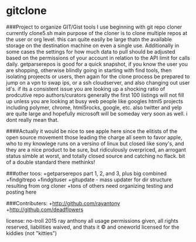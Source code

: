 gitclone
========
 
###Project to organize GIT/Gist tools I use beginning with git repo cloner currently clone5.sh
main purpose of the cloner is to clone multiple repos at the user or org level. this can quite easily be large thatn the available storage on the destination machine on even a single use. Additionally in some cases the settings for how much data to pull should be adjusted based on the permissions of your account in relation to the API limit for calls daily. getparserepos is good for a quick snapshot, if you know the user you are shopping, otherwise blindly going in starting with find tools, then isolating projeects or users, then again for the clone process be prepared to jump on a vpn to swap ips, or a ssh cloudserver, and also changing out user id's. if its a consistent issue you are looking up a shocking ratio of prodcutive repo authors/curators generally the first 100 listings will not fill up unless you are looking at busy web people like googles html5 projects including polymer, chrome, html5rocks, google, etc. also twitter and yelp are quite large and hopefully microsoft will be someday very soon as well. i dont really mean that. 

####Actually it would be nice to see apple here since the elitists of the open source movement those leading the charge all seem to favor apple, who to my knowlege runs on a versino of linux but closed like sony's, and they are a nice product to be sure, but ridiculously overpriced, an arrogant status simble at worst, and totally closed source and catching no flack. bit of a double standard there methinks!


###other toos:
+getparserepos part 1, 2, and 3, plus big combined
+findgitrepo
+findgituser
+gitupdate - mass updater for dir structure resulting from org cloner
+tons of others need organizing testing and posting here

###Contributers:
+http://github.com/rayantony
+http://github.com/deadflowers

license: no-troll 2015 ray anthony all usage permissions given, all rights reserved, liabilities waived, and thats it &copy;
 and oneworld licensed for the kiddies (not "kitties")
 
